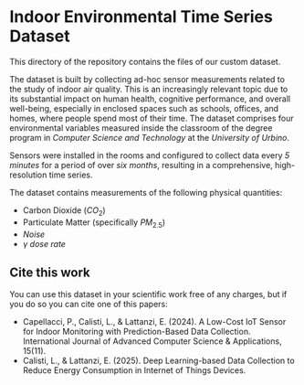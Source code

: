 # Indoor Environmental Time Series Dataset

This directory of the repository contains the files of our custom dataset.

The dataset is built by collecting ad-hoc sensor measurements related to the study of indoor air quality.
This is an increasingly relevant topic due to its substantial impact on human health, cognitive performance, and overall well-being, especially in enclosed spaces such as schools, offices, and homes, where people spend most of their time.
The dataset comprises four environmental variables measured inside the classroom of the degree program in *Computer Science and Technology* at the *University of Urbino*.

Sensors were installed in the rooms and configured to collect data every *5 minutes* for a period of over *six months*, resulting in a comprehensive, high-resolution time series.

The dataset contains measurements of the following physical quantities: 

- Carbon Dioxide ($CO_2$)
- Particulate Matter (specifically $PM_{2.5}$)
- $Noise$
- $\gamma~dose~rate$

## Cite this work

You can use this dataset in your scientific work free of any charges, but if you do so you can cite one of this papers:

- Capellacci, P., Calisti, L., & Lattanzi, E. (2024). A Low-Cost IoT Sensor for Indoor Monitoring with Prediction-Based Data Collection. International Journal of Advanced Computer Science & Applications, 15(11).
- Calisti, L., & Lattanzi, E. (2025). Deep Learning-based Data Collection to Reduce Energy Consumption in Internet of Things Devices.